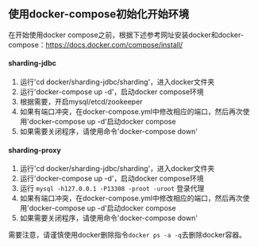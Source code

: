 ## 使用docker-compose初始化开始环境
在开始使用docker compose之前，根据下述参考网址安装docker和docker-compose：https://docs.docker.com/compose/install/

#### sharding-jdbc
1. 运行'cd docker/sharding-jdbc/sharding'，进入docker文件夹
2. 运行'docker-compose up -d'，启动docker compose环境
3. 根据需要，开启mysql/etcd/zookeeper
4. 如果有端口冲突，在docker-compose.yml中修改相应的端口，然后再次使用'docker-compose up -d'启动docker compose
5. 如果需要关闭程序，请使用命令'docker-compose down'

#### sharding-proxy
1. 运行'cd docker/sharding-jdbc/sharding'，进入docker文件夹
2. 运行'docker-compose up -d'，启动docker compose环境
3. 运行 `mysql -h127.0.0.1 -P13308 -proot -uroot` 登录代理
4. 如果有端口冲突，在docker-compose.yml中修改相应的端口，然后再次使用'docker-compose up -d'启动docker compose
5. 如果需要关闭程序，请使用命令'docker-compose down'

需要注意，请谨慎使用docker删除指令`docker ps -a -q`去删除docker容器。
